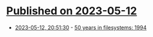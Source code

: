 # [Published on 2023-05-12](index.md)

* [2023-05-12, 20:51:30](https://lobste.rs/s/nyj7qc/50_years_filesystems_1994) - [50 years in filesystems: 1994](https://blog.koehntopp.info/2023/05/12/50-years-in-filesystems-1994.html)
